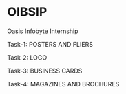 # OIBSIP

Oasis Infobyte Internship  

Task-1: POSTERS AND FLIERS

Task-2: LOGO

Task-3: BUSINESS CARDS

Task-4: MAGAZINES AND BROCHURES
